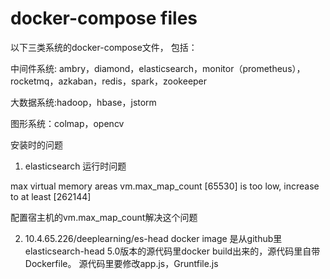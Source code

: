 # docker-compose  files
以下三类系统的docker-compose文件， 包括： 

中间件系统: ambry，diamond，elasticsearch，monitor（prometheus），rocketmq，azkaban，redis，spark，zookeeper

大数据系统:hadoop，hbase，jstorm

图形系统：colmap，opencv

安装时的问题

1. elasticsearch 运行时问题

max virtual memory areas vm.max_map_count [65530] is too low, increase to at least [262144]
 
配置宿主机的vm.max_map_count解决这个问题

2. 10.4.65.226/deeplearning/es-head docker image 是从github里elasticsearch-head 5.0版本的源代码里docker build出来的，源代码里自带Dockerfile。
源代码里要修改app.js，Gruntfile.js
